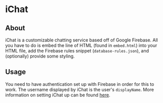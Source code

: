 # iChat
## About
iChat is a customizable chatting service based off of Google Firebase. All you have to do is embed the line of HTML (found in `embed.html`) into your HTML file, add the Firebase rules snippet (`database-rules.json`), and (optionally) provide some styling.
## Usage
You need to have authentication set up with Firebase in order for this to work. The username displayed by iChat is the user's `displayName`.
More information on setting iChat up can be found [here](https://codewalr.us/index.php?topic=2333.msg60803#msg60803).
